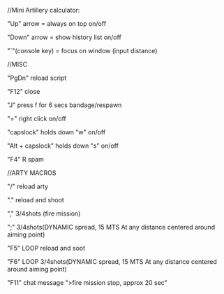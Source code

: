 //Mini Artillery calculator:

"Up" arrow = always on top on/off

"Down" arrow = show history list on/off

"`"(console key) = focus on window (input distance)

//MISC

"PgDn" reload script

"F12" close

"J" press f for 6 secs bandage/respawn

"=" right click on/off

"capslock" holds down "w" on/off

"Alt + capslock" holds down "s" on/off

"F4" R spam

//ARTY MACROS

"/" reload arty

"." reload and shoot

"," 3/4shots (fire mission)

";" 3/4shots(DYNAMIC spread, 15 MTS At any distance centered around aiming point)

"F5" LOOP reload and soot

"F6" LOOP 3/4shots(DYNAMIC spread, 15 MTS At any distance centered around aiming point)

"F11" chat message ">fire mission stop, approx 20 sec"
